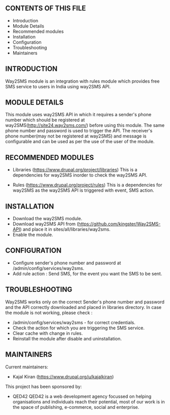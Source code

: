 CONTENTS OF THIS FILE
---------------------

 * Introduction
 * Module Details
 * Recommended modules
 * Installation
 * Configuration
 * Troubleshooting
 * Maintainers


INTRODUCTION
------------

Way2SMS module is an integration with rules module which provides free SMS
service to users in India using way2SMS API.

MODULE DETAILS
--------------

This module uses way2SMS API in which it requires a sender's phone
number which should be registered at way2SMS(http://site24.way2sms.com/)
before using this module. The same phone number and password is used
to trigger the API. The receiver's phone number(may not be registered at
way2SMS) and message is configurable and can be used as per the use of
the user of the module.

RECOMMENDED MODULES
-------------------

* Libraries (https://www.drupal.org/project/libraries)
  This is a dependencies for way2SMS inorder to check the way2SMS API.

* Rules (https://www.drupal.org/project/rules)
  This is a dependencies for way2SMS as the way2SMS API is triggered with
  event, SMS action.

INSTALLATION
-------------

* Download the way2SMS module.
* Download way2SMS API from (https://github.com/kingster/Way2SMS-API)
  and place it in sites/all/libraries/way2sms.
* Enable the module.

CONFIGURATION
-------------
* Configure sender's phone number and password at /admin/config/services/way2sms.
* Add rule action : Send SMS, for the event you want the SMS to be sent.

TROUBLESHOOTING
---------------

Way2SMS works only on the correct Sender's phone number and password and
the API correctly downloaded and placed in libraries directory.
In case the module is not working, please check :
* /admin/config/services/way2sms - for correct credentials.
* Check the action for which you are triggering the SMS service.
* Clear cache with change in rules.
* Reinstall the module after disable and uninstallation.

MAINTAINERS
-----------

Current maintainers:

 * Kajal Kiran (https://www.drupal.org/u/kajalkiran)


This project has been sponsored by:
 * QED42
  QED42 is a web development agency focussed on helping organisations and
  individuals reach their potential, most of our work is in the space of
  publishing, e-commerce, social and enterprise.
